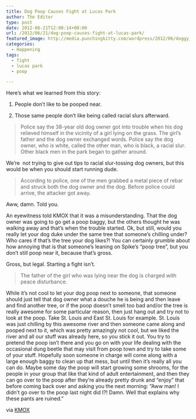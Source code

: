```yaml
---
title: Dog Poop Causes Fight at Lucas Park
author: The Editor
type: post
date: 2012-06-21T12:00:14+00:00
url: /2012/06/21/dog-poop-causes-fight-at-lucas-park/
featured_image: http://media.punchingkitty.com/wordpress/2012/06/doggy_poop_park.jpeg
categories:
  - Happening
tags:
  - fight
  - lucas park
  - poop

---
```

Here&#8217;s what we learned from this story:

1. People don&#8217;t like to be pooped near.

2. Those same people don&#8217;t like being called racial slurs afterward.

> Police say the 38-year old dog owner got into trouble when his dog relieved himself in the vicinity of a girl lying on the grass. The girl’s father and the dog owner exchanged words. Police say the dog owner, who is white, called the other man, who is black, a racial slur. Other black men in the park began to gather around.

We&#8217;re  not trying to give out tips to racial slur-tossing dog owners, but this would be when you should start running dude.

> According to police, one of the men grabbed a metal piece of rebar and struck both the dog owner and the dog. Before police could arrive, the attacker got away.

Aww, damn. Told you.

An eyewitness told KMOX that it was a misunderstanding. That the dog owner was going to go get a poop baggy, but the others thought he was walking away and that&#8217;s when the trouble started. Ok, but still, would you really let your dog duke under the same tree that someone&#8217;s chilling under? Who cares if that&#8217;s the tree your dog likes?! You can certainly grumble about how annoying that is that someone&#8217;s leaning on Spike&#8217;s &#8220;poop tree&#8221;, but you don&#8217;t still poop near it, because that&#8217;s gross.

Gross, but legal. Starting a fight isn&#8217;t.

> The father of the girl who was lying near the dog is charged with peace disturbance.

While it&#8217;s not cool to let your dog poop next to someone, that someone should just tell that dog owner what a douche he is being and then leave and find another tree, or if the poop doesn&#8217;t smell too bad and/or the tree is really awesome for some particular reason, then just hang out and try not to look at the poop. Take St. Louis and East St. Louis for example. St. Louis was just chilling by this awesome river and then someone came along and pooped next to it, which was pretty amazingly not cool, but we liked the river and all our stuff was already here, so you stick it out. You try to pretend the poop isn&#8217;t there and you go on with your life dealing with the occasional dung beetle that may visit from poop town and try to take some of your stuff. Hopefully soon someone in charge will come along with a large enough baggy to clean up that mess, but until then it&#8217;s really all you can do. Maybe some day the poop will start growing some shrooms, for the people in your group that like that kind of adult entertainment, and then they can go over to the poop after they&#8217;re already pretty drunk and &#8220;enjoy&#8221; that before coming back over and asking you the next morning: &#8220;Aww man! I didn&#8217;t go over to the poop last night did I?! Damn. Well that explains why these pants are ruined.&#8221;

via <a href="http://stlouis.cbslocal.com/2012/06/20/unpicked-up-dog-poop-sparks-fight-in-city-park/" target="_blank">KMOX</a>